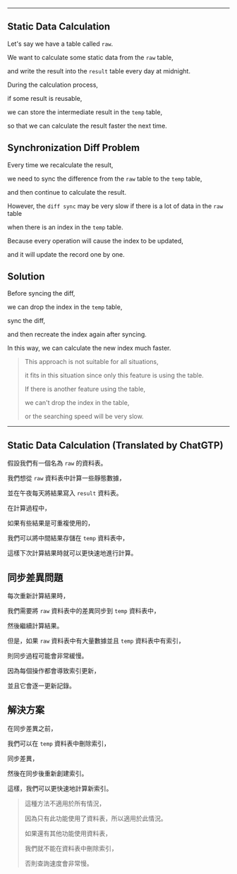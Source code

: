 
<!--HugoNoteFlag-->

---

## Static Data Calculation

Let's say we have a table called `raw`. 

We want to calculate some static data from the `raw` table,

and write the result into the `result` table every day at midnight.

During the calculation process, 

if some result is reusable, 

we can store the intermediate result in the `temp` table,

so that we can calculate the result faster the next time.

## Synchronization Diff Problem

Every time we recalculate the result, 

we need to sync the difference from the `raw` table to the `temp` table,

and then continue to calculate the result. 

However, the `diff sync` may be very slow if there is a lot of data in the `raw` table 

when there is an index in the `temp` table. 

Because every operation will cause the index to be updated, 

and it will update the record one by one.

## Solution

Before syncing the diff, 

we can drop the index in the `temp` table, 

sync the diff, 

and then recreate the index again after syncing. 

In this way, we can calculate the new index much faster.

> This approach is not suitable for all situations, 
> 
> it fits in this situation since only this feature is using the table.
> 
> If there is another feature using the table,
> 
> we can't drop the index in the table, 
> 
> or the searching speed will be very slow.

---

<!--HugoNoteZhFlag-->

## Static Data Calculation (Translated by ChatGTP)

假設我們有一個名為 `raw` 的資料表。

我們想從 `raw` 資料表中計算一些靜態數據，

並在午夜每天將結果寫入 `result` 資料表。

在計算過程中，

如果有些結果是可重複使用的，

我們可以將中間結果存儲在 `temp` 資料表中，

這樣下次計算結果時就可以更快速地進行計算。

## 同步差異問題

每次重新計算結果時，

我們需要將 `raw` 資料表中的差異同步到 `temp` 資料表中，

然後繼續計算結果。

但是，如果 `raw` 資料表中有大量數據並且 `temp` 資料表中有索引，

則同步過程可能會非常緩慢。

因為每個操作都會導致索引更新，

並且它會逐一更新記錄。

## 解決方案

在同步差異之前，

我們可以在 `temp` 資料表中刪除索引，

同步差異，

然後在同步後重新創建索引。

這樣，我們可以更快速地計算新索引。

> 這種方法不適用於所有情況，
> 
> 因為只有此功能使用了資料表，所以適用於此情況。
> 
> 如果還有其他功能使用資料表，
> 
> 我們就不能在資料表中刪除索引，
> 
> 否則查詢速度會非常慢。